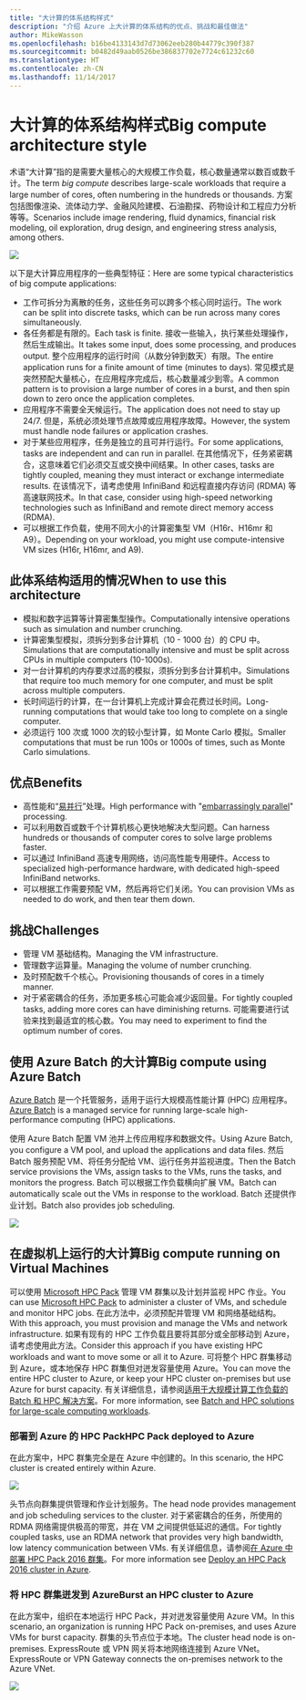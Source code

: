 ```yaml
---
title: "大计算的体系结构样式"
description: "介绍 Azure 上大计算的体系结构的优点、挑战和最佳做法"
author: MikeWasson
ms.openlocfilehash: b16be4133143d7d73062eeb280b44779c390f387
ms.sourcegitcommit: b0482d49aab0526be386837702e7724c61232c60
ms.translationtype: HT
ms.contentlocale: zh-CN
ms.lasthandoff: 11/14/2017
---
```

# <a name="big-compute-architecture-style"></a><span data-ttu-id="52126-103">大计算的体系结构样式</span><span class="sxs-lookup"><span data-stu-id="52126-103">Big compute architecture style</span></span>

<span data-ttu-id="52126-104">术语“大计算”指的是需要大量核心的大规模工作负载，核心数量通常以数百或数千计。</span><span class="sxs-lookup"><span data-stu-id="52126-104">The term *big compute* describes large-scale workloads that require a large number of cores, often numbering in the hundreds or thousands.</span></span> <span data-ttu-id="52126-105">方案包括图像渲染、流体动力学、金融风险建模、石油勘探、药物设计和工程应力分析等等。</span><span class="sxs-lookup"><span data-stu-id="52126-105">Scenarios include image rendering, fluid dynamics, financial risk modeling, oil exploration, drug design, and engineering stress analysis, among others.</span></span>

![](./images/big-compute-logical.png)

<span data-ttu-id="52126-106">以下是大计算应用程序的一些典型特征：</span><span class="sxs-lookup"><span data-stu-id="52126-106">Here are some typical characteristics of big compute applications:</span></span>

- <span data-ttu-id="52126-107">工作可拆分为离散的任务，这些任务可以跨多个核心同时运行。</span><span class="sxs-lookup"><span data-stu-id="52126-107">The work can be split into discrete tasks, which can be run across many cores simultaneously.</span></span>
- <span data-ttu-id="52126-108">各任务都是有限的。</span><span class="sxs-lookup"><span data-stu-id="52126-108">Each task is finite.</span></span> <span data-ttu-id="52126-109">接收一些输入，执行某些处理操作，然后生成输出。</span><span class="sxs-lookup"><span data-stu-id="52126-109">It takes some input, does some processing, and produces output.</span></span> <span data-ttu-id="52126-110">整个应用程序的运行时间（从数分钟到数天）有限。</span><span class="sxs-lookup"><span data-stu-id="52126-110">The entire application runs for a finite amount of time (minutes to days).</span></span> <span data-ttu-id="52126-111">常见模式是突然预配大量核心，在应用程序完成后，核心数量减少到零。</span><span class="sxs-lookup"><span data-stu-id="52126-111">A common pattern is to provision a large number of cores in a burst, and then spin down to zero once the application completes.</span></span> 
- <span data-ttu-id="52126-112">应用程序不需要全天候运行。</span><span class="sxs-lookup"><span data-stu-id="52126-112">The application does not need to stay up 24/7.</span></span> <span data-ttu-id="52126-113">但是，系统必须处理节点故障或应用程序故障。</span><span class="sxs-lookup"><span data-stu-id="52126-113">However, the system must handle node failures or application crashes.</span></span>
- <span data-ttu-id="52126-114">对于某些应用程序，任务是独立的且可并行运行。</span><span class="sxs-lookup"><span data-stu-id="52126-114">For some applications, tasks are independent and can run in parallel.</span></span> <span data-ttu-id="52126-115">在其他情况下，任务紧密耦合，这意味着它们必须交互或交换中间结果。</span><span class="sxs-lookup"><span data-stu-id="52126-115">In other cases, tasks are tightly coupled, meaning they must interact or exchange intermediate results.</span></span> <span data-ttu-id="52126-116">在该情况下，请考虑使用 InfiniBand 和远程直接内存访问 (RDMA) 等高速联网技术。</span><span class="sxs-lookup"><span data-stu-id="52126-116">In that case, consider using high-speed networking technologies such as InfiniBand and remote direct memory access (RDMA).</span></span> 
- <span data-ttu-id="52126-117">可以根据工作负载，使用不同大小的计算密集型 VM（H16r、H16mr 和 A9）。</span><span class="sxs-lookup"><span data-stu-id="52126-117">Depending on your workload, you might use compute-intensive VM sizes (H16r, H16mr, and A9).</span></span>

## <a name="when-to-use-this-architecture"></a><span data-ttu-id="52126-118">此体系结构适用的情况</span><span class="sxs-lookup"><span data-stu-id="52126-118">When to use this architecture</span></span>

- <span data-ttu-id="52126-119">模拟和数字运算等计算密集型操作。</span><span class="sxs-lookup"><span data-stu-id="52126-119">Computationally intensive operations such as simulation and number crunching.</span></span>
- <span data-ttu-id="52126-120">计算密集型模拟，须拆分到多台计算机（10 - 1000 台）的 CPU 中。</span><span class="sxs-lookup"><span data-stu-id="52126-120">Simulations that are computationally intensive and must be split across CPUs in multiple computers (10-1000s).</span></span>
- <span data-ttu-id="52126-121">对一台计算机的内存要求过高的模拟，须拆分到多台计算机中。</span><span class="sxs-lookup"><span data-stu-id="52126-121">Simulations that require too much memory for one computer, and must be split across multiple computers.</span></span>
- <span data-ttu-id="52126-122">长时间运行的计算，在一台计算机上完成计算会花费过长时间。</span><span class="sxs-lookup"><span data-stu-id="52126-122">Long-running computations that would take too long to complete on a single computer.</span></span>
- <span data-ttu-id="52126-123">必须运行 100 次或 1000 次的较小型计算，如 Monte Carlo 模拟。</span><span class="sxs-lookup"><span data-stu-id="52126-123">Smaller computations that must be run 100s or 1000s of times, such as Monte Carlo simulations.</span></span>

## <a name="benefits"></a><span data-ttu-id="52126-124">优点</span><span class="sxs-lookup"><span data-stu-id="52126-124">Benefits</span></span>

- <span data-ttu-id="52126-125">高性能和“[易并行][embarrassingly-parallel]”处理。</span><span class="sxs-lookup"><span data-stu-id="52126-125">High performance with "[embarrassingly parallel][embarrassingly-parallel]" processing.</span></span>
- <span data-ttu-id="52126-126">可以利用数百或数千个计算机核心更快地解决大型问题。</span><span class="sxs-lookup"><span data-stu-id="52126-126">Can harness hundreds or thousands of computer cores to solve large problems faster.</span></span>
- <span data-ttu-id="52126-127">可以通过 InfiniBand 高速专用网络，访问高性能专用硬件。</span><span class="sxs-lookup"><span data-stu-id="52126-127">Access to specialized high-performance hardware, with dedicated high-speed InfiniBand networks.</span></span>
- <span data-ttu-id="52126-128">可以根据工作需要预配 VM，然后再将它们关闭。</span><span class="sxs-lookup"><span data-stu-id="52126-128">You can provision VMs as needed to do work, and then tear them down.</span></span> 

## <a name="challenges"></a><span data-ttu-id="52126-129">挑战</span><span class="sxs-lookup"><span data-stu-id="52126-129">Challenges</span></span>

- <span data-ttu-id="52126-130">管理 VM 基础结构。</span><span class="sxs-lookup"><span data-stu-id="52126-130">Managing the VM infrastructure.</span></span>
- <span data-ttu-id="52126-131">管理数字运算量。</span><span class="sxs-lookup"><span data-stu-id="52126-131">Managing the volume of number crunching.</span></span> 
- <span data-ttu-id="52126-132">及时预配数千个核心。</span><span class="sxs-lookup"><span data-stu-id="52126-132">Provisioning thousands of cores in a timely manner.</span></span>
- <span data-ttu-id="52126-133">对于紧密耦合的任务，添加更多核心可能会减少返回量。</span><span class="sxs-lookup"><span data-stu-id="52126-133">For tightly coupled tasks, adding more cores can have diminishing returns.</span></span> <span data-ttu-id="52126-134">可能需要进行试验来找到最适宜的核心数。</span><span class="sxs-lookup"><span data-stu-id="52126-134">You may need to experiment to find the optimum number of cores.</span></span>

## <a name="big-compute-using-azure-batch"></a><span data-ttu-id="52126-135">使用 Azure Batch 的大计算</span><span class="sxs-lookup"><span data-stu-id="52126-135">Big compute using Azure Batch</span></span>

<span data-ttu-id="52126-136">[Azure Batch][batch] 是一个托管服务，适用于运行大规模高性能计算 (HPC) 应用程序。</span><span class="sxs-lookup"><span data-stu-id="52126-136">[Azure Batch][batch] is a managed service for running large-scale high-performance computing (HPC) applications.</span></span>

<span data-ttu-id="52126-137">使用 Azure Batch 配置 VM 池并上传应用程序和数据文件。</span><span class="sxs-lookup"><span data-stu-id="52126-137">Using Azure Batch, you configure a VM pool, and upload the applications and data files.</span></span> <span data-ttu-id="52126-138">然后 Batch 服务预配 VM、将任务分配给 VM、运行任务并监视进度。</span><span class="sxs-lookup"><span data-stu-id="52126-138">Then the Batch service provisions the VMs, assign tasks to the VMs, runs the tasks, and monitors the progress.</span></span> <span data-ttu-id="52126-139">Batch 可以根据工作负载横向扩展 VM。</span><span class="sxs-lookup"><span data-stu-id="52126-139">Batch can automatically scale out the VMs in response to the workload.</span></span> <span data-ttu-id="52126-140">Batch 还提供作业计划。</span><span class="sxs-lookup"><span data-stu-id="52126-140">Batch also provides job scheduling.</span></span>

![](./images/big-compute-batch.png) 

## <a name="big-compute-running-on-virtual-machines"></a><span data-ttu-id="52126-141">在虚拟机上运行的大计算</span><span class="sxs-lookup"><span data-stu-id="52126-141">Big compute running on Virtual Machines</span></span>

<span data-ttu-id="52126-142">可以使用 [Microsoft HPC Pack][hpc-pack] 管理 VM 群集以及计划并监视 HPC 作业。</span><span class="sxs-lookup"><span data-stu-id="52126-142">You can use [Microsoft HPC Pack][hpc-pack] to administer a cluster of VMs, and schedule and monitor HPC jobs.</span></span> <span data-ttu-id="52126-143">在此方法中，必须预配并管理 VM 和网络基础结构。</span><span class="sxs-lookup"><span data-stu-id="52126-143">With this approach, you must provision and manage the VMs and network infrastructure.</span></span> <span data-ttu-id="52126-144">如果有现有的 HPC 工作负载且要将其部分或全部移动到 Azure，请考虑使用此方法。</span><span class="sxs-lookup"><span data-stu-id="52126-144">Consider this approach if you have existing HPC workloads and want to move some or all it to Azure.</span></span> <span data-ttu-id="52126-145">可将整个 HPC 群集移动到 Azure，或本地保存 HPC 群集但对迸发容量使用 Azure。</span><span class="sxs-lookup"><span data-stu-id="52126-145">You can move the entire HPC cluster to Azure, or keep your HPC cluster on-premises but use Azure for burst capacity.</span></span> <span data-ttu-id="52126-146">有关详细信息，请参阅[适用于大规模计算工作负载的 Batch 和 HPC 解决方案][batch-hpc-solutions]。</span><span class="sxs-lookup"><span data-stu-id="52126-146">For more information, see [Batch and HPC solutions for large-scale computing workloads][batch-hpc-solutions].</span></span>

### <a name="hpc-pack-deployed-to-azure"></a><span data-ttu-id="52126-147">部署到 Azure 的 HPC Pack</span><span class="sxs-lookup"><span data-stu-id="52126-147">HPC Pack deployed to Azure</span></span>

<span data-ttu-id="52126-148">在此方案中，HPC 群集完全是在 Azure 中创建的。</span><span class="sxs-lookup"><span data-stu-id="52126-148">In this scenario, the HPC cluster is created entirely within Azure.</span></span>

![](./images/big-compute-iaas.png) 
 
<span data-ttu-id="52126-149">头节点向群集提供管理和作业计划服务。</span><span class="sxs-lookup"><span data-stu-id="52126-149">The head node provides management and job scheduling services to the cluster.</span></span> <span data-ttu-id="52126-150">对于紧密耦合的任务，所使用的 RDMA 网络需提供极高的带宽，并在 VM 之间提供低延迟的通信。</span><span class="sxs-lookup"><span data-stu-id="52126-150">For tightly coupled tasks, use an RDMA network that provides very high bandwidth, low latency communication between VMs.</span></span> <span data-ttu-id="52126-151">有关详细信息，请参阅[在 Azure 中部署 HPC Pack 2016 群集][deploy-hpc-azure]。</span><span class="sxs-lookup"><span data-stu-id="52126-151">For more information see [Deploy an HPC Pack 2016 cluster in Azure][deploy-hpc-azure].</span></span>

### <a name="burst-an-hpc-cluster-to-azure"></a><span data-ttu-id="52126-152">将 HPC 群集迸发到 Azure</span><span class="sxs-lookup"><span data-stu-id="52126-152">Burst an HPC cluster to Azure</span></span>

<span data-ttu-id="52126-153">在此方案中，组织在本地运行 HPC Pack，并对迸发容量使用 Azure VM。</span><span class="sxs-lookup"><span data-stu-id="52126-153">In this scenario, an organization is running HPC Pack on-premises, and uses Azure VMs for burst capacity.</span></span> <span data-ttu-id="52126-154">群集的头节点位于本地。</span><span class="sxs-lookup"><span data-stu-id="52126-154">The cluster head node is on-premises.</span></span> <span data-ttu-id="52126-155">ExpressRoute 或 VPN 网关将本地网络连接到 Azure VNet。</span><span class="sxs-lookup"><span data-stu-id="52126-155">ExpressRoute or VPN Gateway connects the on-premises network to the Azure VNet.</span></span>

![](./images/big-compute-hybrid.png) 


[batch]: /azure/batch/
[batch-hpc-solutions]: /azure/batch/batch-hpc-solutions
[deploy-hpc-azure]: /azure/virtual-machines/windows/hpcpack-2016-cluster
[embarrassingly-parallel]: https://en.wikipedia.org/wiki/Embarrassingly_parallel
[hpc-pack]: https://technet.microsoft.com/library/cc514029

 
